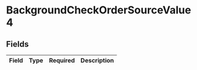 # BackgroundCheckOrderSourceValue4


## Fields

| Field       | Type        | Required    | Description |
| ----------- | ----------- | ----------- | ----------- |
